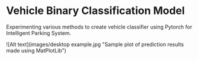 # Vehicle Binary Classification Model 
Experimenting various methods to create vehicle classifier using Pytorch for Intelligent Parking System.

![Alt text](images/desktop example.jpg "Sample plot of prediction results made using MatPlotLib")

